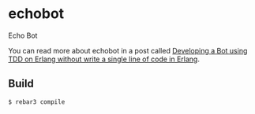 echobot
=====

Echo Bot

You can read more about echobot in a post called [Developing a Bot using TDD on Erlang without write a single line of code in Erlang](https://medium.com/@bosqueviejo/developing-a-bot-using-tdd-on-erlang-without-write-a-single-line-of-code-in-erlang-5278e28b0356).

Build
-----

    $ rebar3 compile
